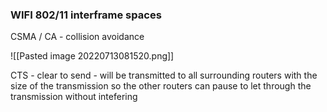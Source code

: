 


### WIFI 802/11 interframe spaces
CSMA / CA - collision avoidance

![[Pasted image 20220713081520.png]]

CTS - clear to send - will be transmitted to all surrounding routers with the size of the transmission so the other routers can pause to let through the transmission without intefering


